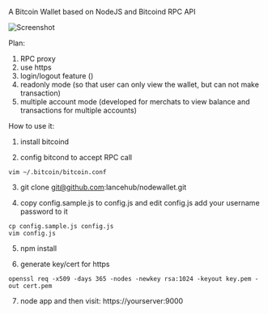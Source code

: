 A Bitcoin Wallet based on NodeJS and Bitcoind RPC API

![Screenshot](http://s22.postimg.org/ljsxgohr3/sc3.png)

Plan:

1. RPC proxy
2. use https
3. login/logout feature ()
4. readonly mode (so that user can only view the wallet, but can not make transaction)
5. multiple account mode (developed for merchats to view balance and transactions for multiple accounts)


How to use it:

1. install bitcoind

2. config bitcond to accept RPC call

```
vim ~/.bitcoin/bitcoin.conf
```

3. git clone git@github.com:lancehub/nodewallet.git

4. copy config.sample.js to config.js and edit config.js add your username password to it

```
cp config.sample.js config.js
vim config.js
```

5. npm install

6. generate key/cert for https

```
openssl req -x509 -days 365 -nodes -newkey rsa:1024 -keyout key.pem -out cert.pem
```

7. node app and then visit: https://yourserver:9000